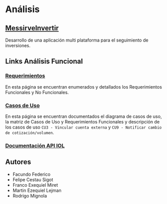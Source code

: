 # Análisis

## [MessirveInvertir](https://lejmanm.atlassian.net/wiki/spaces/CS/pages/229533/Proyecto+Cliente+Servidor)

Desarrollo de una aplicación multi plataforma para el seguimiento de inversiones.

## Links Análisis Funcional

### [Requerimientos](https://lejmanm.atlassian.net/wiki/spaces/CS/pages/10092560/Requerimientos)

En esta página se encuentran enumerados y detallados los Requerimientos Funcionales y No Funcionales.

### [Casos de Uso](https://lejmanm.atlassian.net/wiki/spaces/CS/pages/10223657/Casos+de+uso)

En esta página se encuentran documentados el diagrama de casos de uso, la matriz de Casos de Uso y Requerimientos Funcionales y descripción de los casos de uso `CU3 - Vincular cuenta externa` y `CU9 - Notificar cambio de cotización/volumen`.

### [Documentación API IOL](https://lejmanm.atlassian.net/wiki/spaces/CS/pages/10223664/API+IOL)

## Autores

- Facundo Federico
- Felipe Cestau Sigot
- Franco Exequiel Miret
- Martin Ezequiel Lejman
- Rodrigo Mignola
